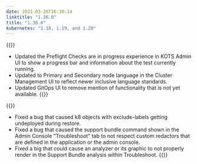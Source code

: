 ```yaml
---
date: 2021-03-26T16:30:14
linktitle: "1.36.0"
title: "1.36.0"
kubernetes: "1.18, 1.19, and 1.20"
---
```


{{<changes>}}
* Updated the Preflight Checks are in progress experience in KOTS Admin UI to show a progress bar and information about the test currently running. 
* Updated to Primary and Secondary node language in the Cluster Management UI to reflect newer inclusive language standards.  
* Updated GitOps UI to remove mention of functionality that is not yet available.
{{</changes>}}

{{<fixes>}}
* Fixed a bug that caused k8 objects with exclude-labels getting undeployed during restore.
* Fixed a bug that caused the support bundle command shown in the Admin Console "Troubleshoot" tab to not respect custom redactors that are defined in the application or the admin console.
* Fixed a big that could cause an analyzer or its graphic to not properly render in the Support Bundle analysis within Troubleshoot. 
{{</fixes>}}
